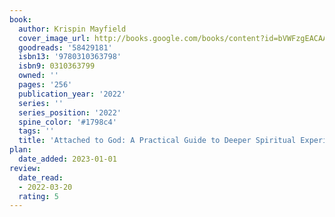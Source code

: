 ```yaml
---
book:
  author: Krispin Mayfield
  cover_image_url: http://books.google.com/books/content?id=bVWFzgEACAAJ&printsec=frontcover&img=1&zoom=1&source=gbs_api
  goodreads: '58429181'
  isbn13: '9780310363798'
  isbn9: 0310363799
  owned: ''
  pages: '256'
  publication_year: '2022'
  series: ''
  series_position: '2022'
  spine_color: '#1798c4'
  tags: ''
  title: 'Attached to God: A Practical Guide to Deeper Spiritual Experience'
plan:
  date_added: 2023-01-01
review:
  date_read:
  - 2022-03-20
  rating: 5
---
```

